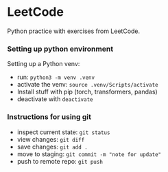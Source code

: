 # LeetCode
Python practice with exercises from LeetCode.

### Setting up python environment
Setting up a Python venv:

- run: `python3 -m venv .venv`
- activate the venv: `source .venv/Scripts/activate`
- Install stuff with pip (torch, transformers, pandas)
- deactivate with `deactivate`

### Instructions for using git
- inspect current state: `git status`
- view changes: `git diff`
- save changes: `git add .`
- move to staging: `git commit -m "note for update"`
- push to remote repo: `git push`